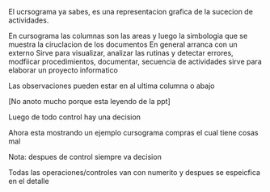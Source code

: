 El ucrsograma ya sabes, es una representacion grafica de la sucecion de actividades.

En cursograma las columnas son las areas y luego la simbologia que se muestra la ciruclacion de los documentos
En general arranca con un externo
Sirve para visualizar, analizar las rutinas y detectar errores, modfiicar procedimientos, documentar, secuencia de actividades sirve para elaborar un proyecto informatico

Las observaciones pueden estar en al ultima columna o abajo

[No anoto mucho porque esta leyendo de la ppt]

Luego de todo control hay una decision

Ahora esta mostrando un ejemplo cursograma compras el cual tiene cosas mal

Nota: despues de control siempre va decision

Todas las operaciones/controles van con numerito y despues se espeicfica en el detalle